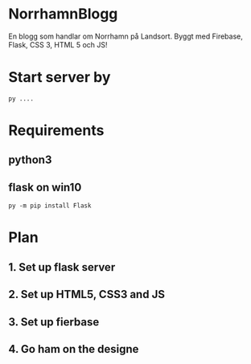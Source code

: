 # NorrhamnBlogg
En blogg som handlar om Norrhamn på Landsort. Byggt med Firebase, Flask, CSS 3, HTML 5 och JS!

# Start server by 

```
py ....
```

# Requirements
## python3

## flask on win10
```
py -m pip install Flask

```

# Plan
## 1. Set up flask server
## 2. Set up HTML5, CSS3 and JS
## 3. Set up fierbase
## 4. Go ham on the designe 